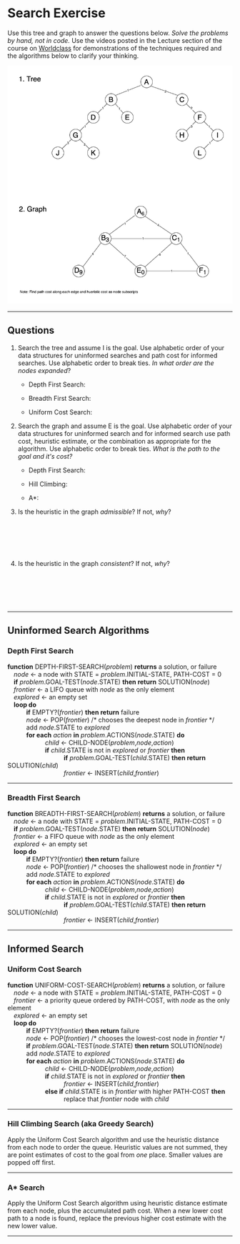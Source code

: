 # Search Exercise

Use this tree and graph to answer the questions below.  _Solve the problems by hand, not in code._  Use the videos posted in the Lecture section of the course on [Worldclass](https://worldclass.regis.edu) for demonstrations of the techniques required and the algorithms below to clarify your thinking.

![Use this graph and tree to answer the questions below](images/informed-search-graphs.png)

---

## Questions

1. Search the tree and assume I is the goal.  Use alphabetic order of your data structures for uninformed searches and path cost for informed searches.  Use alphabetic order to break ties.  _In what order are the nodes expanded_?

    * Depth First Search:

    * Breadth First Search:

    * Uniform Cost Search:

2. Search the graph and assume E is the goal.  Use alphabetic order of your data structures for uninformed search and for informed search use path cost, heuristic estimate, or the combination as appropriate for the algorithm.  Use alphabetic order to break ties.  _What is the path to the goal and it's cost?_  

    * Depth First Search:

    * Hill Climbing:

    * A*:

3. Is the heuristic in the graph _admissible_?  If not, _why_?
<br></br>
<br></br>
<br></br>

4. Is the heuristic in the graph _consistent_?  If not, _why_?
<br></br>
<br></br>
<br></br>

---

## Uninformed Search Algorithms

### Depth First Search

__function__ DEPTH-FIRST-SEARCH(_problem_) __returns__ a solution, or failure  
&emsp;_node_ &larr; a node with STATE = _problem_.INITIAL\-STATE, PATH\-COST = 0    
&emsp;__if__ _problem_.GOAL\-TEST(_node_.STATE) __then return__ SOLUTION(_node_)  
&emsp;_frontier_ &larr; a LIFO queue with _node_ as the only element  
&emsp;_explored_ &larr; an empty set  
&emsp;__loop do__  
&emsp;&emsp;&emsp;__if__ EMPTY?(_frontier_) __then return__ failure  
&emsp;&emsp;&emsp;_node_ &larr; POP(_frontier_) /\* chooses the deepest node in _frontier_ \*/  
&emsp;&emsp;&emsp;add _node_.STATE to _explored_  
&emsp;&emsp;&emsp;__for each__ _action_ __in__ _problem_.ACTIONS(_node_.STATE) __do__  
&emsp;&emsp;&emsp;&emsp;&emsp;&emsp;_child_ &larr; CHILD\-NODE(_problem_,_node_,_action_)  
&emsp;&emsp;&emsp;&emsp;&emsp;&emsp;__if__ _child_.STATE is not in _explored_ or _frontier_ __then__  
&emsp;&emsp;&emsp;&emsp;&emsp;&emsp;&emsp;&emsp;&emsp;__if__ _problem_.GOAL\-TEST(_child_.STATE) __then return__ SOLUTION(_child_)  
&emsp;&emsp;&emsp;&emsp;&emsp;&emsp;&emsp;&emsp;&emsp;_frontier_ &larr; INSERT(_child_,_frontier_)

---

### Breadth First Search

__function__ BREADTH-FIRST-SEARCH(_problem_) __returns__ a solution, or failure  
&emsp;_node_ &larr; a node with STATE = _problem_.INITIAL\-STATE, PATH\-COST = 0    
&emsp;__if__ _problem_.GOAL\-TEST(_node_.STATE) __then return__ SOLUTION(_node_)  
&emsp;_frontier_ &larr; a FIFO queue with _node_ as the only element  
&emsp;_explored_ &larr; an empty set  
&emsp;__loop do__  
&emsp;&emsp;&emsp;__if__ EMPTY?(_frontier_) __then return__ failure  
&emsp;&emsp;&emsp;_node_ &larr; POP(_frontier_) /\* chooses the shallowest node in _frontier_ \*/  
&emsp;&emsp;&emsp;add _node_.STATE to _explored_  
&emsp;&emsp;&emsp;__for each__ _action_ __in__ _problem_.ACTIONS(_node_.STATE) __do__  
&emsp;&emsp;&emsp;&emsp;&emsp;&emsp;_child_ &larr; CHILD\-NODE(_problem_,_node_,_action_)  
&emsp;&emsp;&emsp;&emsp;&emsp;&emsp;__if__ _child_.STATE is not in _explored_ or _frontier_ __then__  
&emsp;&emsp;&emsp;&emsp;&emsp;&emsp;&emsp;&emsp;&emsp;__if__ _problem_.GOAL\-TEST(_child_.STATE) __then return__ SOLUTION(_child_)  
&emsp;&emsp;&emsp;&emsp;&emsp;&emsp;&emsp;&emsp;&emsp;_frontier_ &larr; INSERT(_child_,_frontier_)

---

## Informed Search

### Uniform Cost Search

__function__ UNIFORM-COST-SEARCH(_problem_) __returns__ a solution, or failure  
&emsp;_node_ &larr; a node with STATE = _problem_.INITIAL\-STATE, PATH\-COST = 0  
&emsp;_frontier_ &larr; a priority queue ordered by PATH\-COST, with _node_ as the only element  
&emsp;_explored_ &larr; an empty set  
&emsp;__loop do__  
&emsp;&emsp;&emsp;__if__ EMPTY?(_frontier_) __then return__ failure  
&emsp;&emsp;&emsp;_node_ &larr; POP(_frontier_) /\* chooses the lowest\-cost node in _frontier_ \*/  
&emsp;&emsp;&emsp;__if__ _problem_.GOAL\-TEST(_node_.STATE) __then return__ SOLUTION(_node_)  
&emsp;&emsp;&emsp;add _node_.STATE to _explored_  
&emsp;&emsp;&emsp;__for each__ _action_ __in__ _problem_.ACTIONS(_node_.STATE) __do__  
&emsp;&emsp;&emsp;&emsp;&emsp;&emsp;_child_ &larr; CHILD\-NODE(_problem_,_node_,_action_)  
&emsp;&emsp;&emsp;&emsp;&emsp;&emsp;__if__ _child_.STATE is not in _explored_ or _frontier_ __then__   
&emsp;&emsp;&emsp;&emsp;&emsp;&emsp;&emsp;&emsp;&emsp;_frontier_ &larr; INSERT(_child_,_frontier_)  
&emsp;&emsp;&emsp;&emsp;&emsp;&emsp;__else if__ _child_.STATE is in _frontier_ with higher PATH\-COST __then__  
&emsp;&emsp;&emsp;&emsp;&emsp;&emsp;&emsp;&emsp;&emsp;replace that _frontier_ node with _child_ 

---

### Hill Climbing Search (aka Greedy Search)

Apply the Uniform Cost Search algorithm and use the heuristic distance from each node to order the queue.  Heuristic values are not summed, they are point estimates of cost to the goal from _one_ place.  Smaller values are popped off first.  

---

### A* Search

Apply the Uniform Cost Search algorithm using heuristic distance estimate from each node, plus the accumulated path cost.  When a new lower cost path to a node is found, replace the previous higher cost estimate with the new lower value.

---